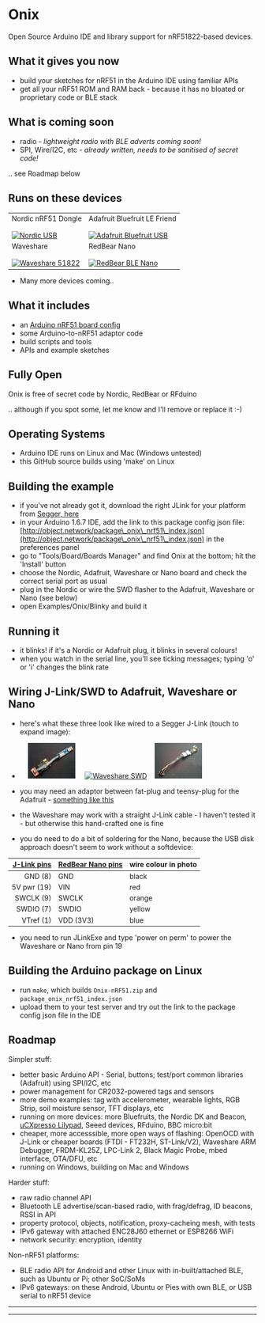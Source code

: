 # Onix
Open Source Arduino IDE and library support for nRF51822-based devices.

## What it gives you now
 - build your sketches for nRF51 in the Arduino IDE using familiar APIs
 - get all your nRF51 ROM and RAM back - because it has no bloated or proprietary code or BLE stack

## What is coming soon
 - radio - *lightweight radio with BLE adverts coming soon!*
 - SPI, Wire/I2C, etc - *already written, needs to be sanitised of secret code!*

.. see Roadmap below

## Runs on these devices

<table>
<tr>
<td>
Nordic nRF51 Dongle
<br/><br/>
<a href="https://www.nordicsemi.com/eng/Products/nRF51-Dongle"><img title="Nordic USB" width="45%" src="http://object.network/nRF51dongle.jpg" /></a>
</td>
<td>
Adafruit Bluefruit LE Friend
<br/><br/>
<a href="https://www.adafruit.com/products/2267"><img title="Adafruit Bluefruit USB" width="45%" src="http://object.network/BluefruitUSB.jpg" /></a>
</td>
</tr>
<tr>
<td>
Waveshare
<br/><br/>
<a href="http://www.waveshare.com/ble400.htm"><img title="Waveshare 51822" width="45%" src="http://object.network/WaveshareMotherboard.jpg" /></a>
</td>
<td>
RedBear Nano
<br/><br/>
<a href="http://redbearlab.com/blenano/"><img title="RedBear BLE Nano" width="45%" src="http://object.network/rbl-nano.jpg" /></a>
</td>
</tr>
</table>

 - Many more devices coming..

## What it includes
 - an [Arduino nRF51 board config](http://object.network/package\_onix\_nrf51\_index.json)
 - some Arduino-to-nRF51 adaptor code
 - build scripts and tools
 - APIs and example sketches

## Fully Open

Onix is free of secret code by Nordic, RedBear or RFduino

.. although if you spot some, let me know and I'll remove or replace it :-)

## Operating Systems
 - Arduino IDE runs on Linux and Mac (Windows untested)
 - this GitHub source builds using 'make' on Linux

## Building the example
 - if you've not already got it, download the right JLink for your platform from [Segger, here](https://www.segger.com/jlink-software.html)
 - in your Arduino 1.6.7 IDE, add the link to this package config json file: [http://object.network/package\_onix\_nrf51\_index.json](http://object.network/package\_onix\_nrf51\_index.json) in the preferences panel
 - go to "Tools/Board/Boards Manager" and find Onix at the bottom; hit the 'Install' button
 - choose the Nordic, Adafruit, Waveshare or Nano board and check the correct serial port as usual
 - plug in the Nordic or wire the SWD flasher to the Adafruit, Waveshare or Nano (see below)
 - open Examples/Onix/Blinky and build it

## Running it
 - it blinks! if it's a Nordic or Adafruit plug, it blinks in several colours!
 - when you watch in the serial line, you'll see ticking messages; typing 'o' or 'i' changes the blink rate

## Wiring J-Link/SWD to Adafruit, Waveshare or Nano
 - here's what these three look like wired to a Segger J-Link (touch to expand image):
 - &nbsp; &nbsp; <a href="docs/adafruit-swd.jpg"><img src="docs/adafruit-swd.jpg" alt="Adafruit SWD" width="20%" /></a> &nbsp; &nbsp; <a href="docs/waveshare-swd.jpg"><img src="docs/waveshare-swd.jpg" alt="Waveshare SWD" width="20%" /></a>&nbsp; &nbsp; <a href="docs/rbl-nano-swd.jpg"><img src="docs/rbl-nano-swd.jpg" alt="RedBear Nano SWD" width="20%" /></a> 

 - you may need an adaptor between fat-plug and teensy-plug for the Adafruit - [something like this](https://www.google.co.uk/search?q=Olimex+ARM-JTAG-20-10+10+Pin+JTAG+Adaptor)
 - the Waveshare may work with a straight J-Link cable - I haven't tested it - but otherwise this hand-crafted one is fine
 - you do need to do a bit of soldering for the Nano, because the USB disk approach doesn't seem to work without a softdevice:

 [J-Link pins](https://segger.com/interface-description.html) | [RedBear Nano pins](http://redbearlab.com/blenano/) | wire colour in photo
 -----------:|:----------|:--------
 GND (8)     | GND       | black
 5V pwr (19) | VIN       | red
 SWCLK (9)   | SWCLK     | orange
 SWDIO (7)   | SWDIO     | yellow
 VTref (1)   | VDD (3V3) | blue

 - you need to run JLinkExe and type 'power on perm' to power the Waveshare or Nano from pin 19

## Building the Arduino package on Linux
 - run <code>make</code>, which builds <code>Onix-nRF51.zip</code> and <code>package\_onix\_nrf51\_index.json</code>
 - upload them to your test server and try out the link to the package config json file in the IDE

## Roadmap

Simpler stuff:

 - better basic Arduino API - Serial, buttons; test/port common libraries (Adafruit) using SPI/I2C, etc
 - power management for CR2032-powered tags and sensors
 - more demo examples: tag with accelerometer, wearable lights, RGB Strip, soil moisture sensor, TFT displays, etc
 - running on more devices: more Bluefruits, the Nordic DK and Beacon, [uCXpresso Lilypad](https://international.switch-science.com/catalog/2158/), Seeed devices, RFduino, BBC micro:bit
 - cheaper, more accesssible, more open ways of flashing: OpenOCD with J-Link or cheaper boards (FTDI - FT232H, ST-Link/V2), Waveshare ARM Debugger, FRDM-KL25Z, LPC-Link 2, Black Magic Probe, mbed interface, OTA/DFU, etc
 - running on Windows, building on Mac and Windows

Harder stuff:

 - raw radio channel API
 - Bluetooth LE advertise/scan-based radio, with frag/defrag, ID beacons, RSSI in API
 - property protocol, objects, notification, proxy-cacheing mesh, with tests
 - IPv6 gateway with attached ENC28J60 ethernet or ESP8266 WiFi
 - network security: encryption, identity

Non-nRF51 platforms:

 - BLE radio API for Android and other Linux with in-built/attached BLE, such as Ubuntu or Pi; other SoC/SoMs
 - IPv6 gateways: on these Android, Ubuntu or Pies with own BLE, or USB serial to nRF51 device

----

----





